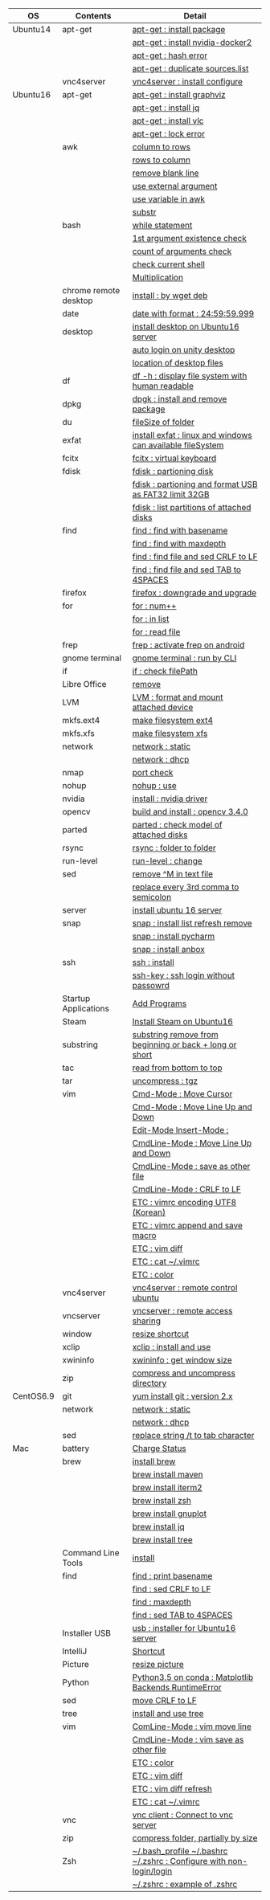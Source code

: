 | OS        | Contents              | Detail                                                                                                                          |
|-----------|-----------------------|---------------------------------------------------------------------------------------------------------------------------------|
| Ubuntu14  | apt-get               | [apt-get : install package](01_Ubuntu/01_14.04/01_apt-get/01_apt-get_install.md)                                                |
|           |                       | [apt-get : install nvidia-docker2](01_Ubuntu/01_14.04/01_apt-get/02_install_nvidia_docker_v2.md)                                |
|           |                       | [apt-get : hash error](01_Ubuntu/01_14.04/01_apt-get/03_apt-get_update_hash_sum_error.md)                                       |
|           |                       | [apt-get : duplicate sources.list](01_Ubuntu/01_14.04/01_apt-get/04_apt-get_Duplicate_sources.list.md)                          |
|           | vnc4server            | [vnc4server : install configure](01_Ubuntu/01_14.04/02_vnc4server/01_install_config_vnc4server.md)                              |
| Ubuntu16  | apt-get               | [apt-get : install graphviz](01_Ubuntu/02_16/01_apt-get/01_apt-get_install_graphviz_with_python3.5.md)                          |
|           |                       | [apt-get : install jq](01_Ubuntu/02_16/01_apt-get/02_apt-get_install_jq.md)                                                     |
|           |                       | [apt-get : install vlc](01_Ubuntu/02_16/01_apt-get/03_apt-get_install_vlc.md)                                                   |
|           |                       | [apt-get : lock error](01_Ubuntu/02_16/01_apt-get/04_apt-get_lock_error.md)                                                     |
|           | awk                   | [column to rows](01_Ubuntu/02_16/02_awk/01_awk_column_to_rows.md)                                                               | 
|           |                       | [rows to column](01_Ubuntu/02_16/02_awk/02_awk_rows_to_column.md)                                                               |
|           |                       | [remove blank line](01_Ubuntu/02_16/02_awk/03_awk_remove_blank_line.md)                                                         |
|           |                       | [use external argument](01_Ubuntu/02_16/02_awk/04_awk_use_external_argument.md)                                                 |
|           |                       | [use variable in awk](01_Ubuntu/02_16/02_awk/05_awk_use_variable.md)                                                            |
|           |                       | [substr](01_Ubuntu/02_16/02_awk/06_awk_substr.md)                                                                               |
|           | bash                  | [while statement](01_Ubuntu/02_16/03_bash/01_While_Statement.md)                                                                |
|           |                       | [1st argument existence check](01_Ubuntu/02_16/03_bash/02_f_condition_1st_argument_existence_check.md)                          |
|           |                       | [count of arguments check](01_Ubuntu/02_16/03_bash/03_if_condition_count_of_arguments_check.md)                                 |
|           |                       | [check current shell](01_Ubuntu/02_16/03_bash/04_check_current_shell.md)                                                        |
|           |                       | [Multiplication](01_Ubuntu/02_16/03_bash/05_Multiplication_on_Bash.md)                                                          |
|           | chrome remote desktop | [install : by wget deb](01_Ubuntu/02_16/04_chrome_remote_desktop/01_install_chrome_remote_desktop.md)                           |
|           | date                  | [date with format : 24:59:59.999](01_Ubuntu/02_16/05_date/01_date_with_hour_min_sec_nano.md)                                    |
|           | desktop               | [install desktop on Ubuntu16 server](01_Ubuntu/02_16/06_desktop/01_install_desktop_on_Ubuntu16_server.md)                       |
|           |                       | [auto login on unity desktop](01_Ubuntu/02_16/06_desktop/02_auto_login+on_ubuntu16_desktop.md)                                  |
|           |                       | [location of desktop files](01_Ubuntu/02_16/06_desktop/03_find_desktop_file.md)                                                 |
|           | df                    | [df -h : display file system with human readable](01_Ubuntu/02_16/07_df/01_df_with_human_readerble.md)                          |
|           | dpkg                  | [dpgk : install and remove package](01_Ubuntu/02_16/08_dpkg/01_dpkg_install_remove_package.md)                                  |
|           | du                    | [fileSize of folder](01_Ubuntu/02_16/09_du/01_du_file_size_of_folder.md)                                                        |
|           | exfat                 | [install exfat : linux and windows can available fileSystem](01_Ubuntu/02_16/10_exfat/01_install_exfat_on_ubuntu16.md)          |
|           | fcitx                 | [fcitx : virtual keyboard](01_Ubuntu/02_16/11_fcitx/01_disable_fcitx.md)                                                        |
|           | fdisk                 | [fdisk : partioning disk](01_Ubuntu/02_16/12_fdisk/01_fdisk_partioning_disk.md)                                                 |
|           |                       | [fdisk : partioning and format USB as FAT32 limit 32GB](01_Ubuntu/02_16/12_fdisk/02_format_USB_as_FAT32.md)                     |
|           |                       | [fdisk : list partitions of attached disks](01_Ubuntu/02_16/12_fdisk/03_fdisk_list_disks.md)                                    |
|           | find                  | [find : find with basename](01_Ubuntu/02_16/13_find/01_find_with_basename.md)                                                   |
|           |                       | [find : find with maxdepth](01_Ubuntu/02_16/13_find/02_find_with_maxdepth.md)                                                   |
|           |                       | [find : find file and sed CRLF to LF](01_Ubuntu/02_16/13_find/03_find_and_sed_move_CRLF_to_LF.md)                               |
|           |                       | [find : find file and sed TAB to 4SPACES](01_Ubuntu/02_16/13_find/04_find_and_sed_move_TAB_to_4SPACES.md)                       |
|           | firefox               | [firefox : downgrade and upgrade](01_Ubuntu/02_16/14_firefox/01_firefox_downgrade_57_to_45.md)                                  |
|           | for                   | [for : num++](01_Ubuntu/02_16/15_for_statement/01_for_num++.md)                                                                 |
|           |                       | [for : in list](01_Ubuntu/02_16/15_for_statement/02_for_in_list.md)                                                             |
|           |                       | [for : read file](01_Ubuntu/02_16/15_for_statement/03_for_read_file.md)                                                         |
|           | frep                  | [frep : activate frep on android](01_Ubuntu/02_16/16_frep/01_use_frep.md)                                                       |
|           | gnome terminal        | [gnome terminal : run by CLI](01_Ubuntu/02_16/17_gnome_terminal/01_run_gnome_terminal_by_CLI.md)                                |
|           | if                    | [if : check filePath](01_Ubuntu/02_16/18_if/01_if_check_filePath.md)                                                            |
|           | Libre Office          | [remove](01_Ubuntu/02_16/19_LibreOffice/01_remove_LibreOffice.md)                                                               |
|           | LVM                   | [LVM : format and mount attached device](01_Ubuntu/02_16/20_LVM/01_LVM_on_attached_device.md)                                   |
|           | mkfs.ext4             | [make filesystem ext4](01_Ubuntu/02_16/21_mkfs.ext4/01_mkfs.ext4_device.md)                                                     |
|           | mkfs.xfs              | [make filesystem xfs](01_Ubuntu/02_16/22_mkfs.xfs/01_mkfs.xfs_device.md)                                                        |
|           | network               | [network : static](01_Ubuntu/02_16/23_network/01_static/01_configure_static.md)                                                 |
|           |                       | [network : dhcp](01_Ubuntu/02_16/23_network/01_static/01_configure_static.md)                                                   |
|           | nmap                  | [port check](01_Ubuntu/02_16/24_nmap/01_install_use_nmap.md)                                                                    |
|           | nohup                 | [nohup : use](01_Ubuntu/02_16/25_nohup/01_use_nohup.md)                                                                         |
|           | nvidia                | [install : nvidia driver](01_Ubuntu/02_16/26_nvidia/01_install_nvidia_driver.md)                                                |
|           | opencv                | [build and install : opencv 3.4.0](01_Ubuntu/02_16/27_OpenCV/01_Build_OpenCV_3.4_with_opencv_contrib.md)                        |
|           | parted                | [parted : check model of attached disks](01_Ubuntu/02_16/28_parted/01_parted_list.md)                                           |
|           | rsync                 | [rsync : folder to folder](01_Ubuntu/02_16/29_rsync/01_rsync_folder_to_folder.md)                                               |
|           | run-level             | [run-level : change](01_Ubuntu/02_16/30_run-level/01_change_run-level.md)                                                       |
|           | sed                   | [remove \^M in text file](01_Ubuntu/02_16/31_sed/01_remove_^M_with_sed.md)                                                      | 
|           |                       | [replace every 3rd comma to semicolon](01_Ubuntu/02_16/31_sed/02_replace_every_3rd_comma_to_semicolon.md)                       |
|           | server                | [install ubuntu 16 server](01_Ubuntu/02_16/32_server/01_install_ubuntu16_server.md)                                             |
|           | snap                  | [snap : install list refresh remove](01_Ubuntu/02_16/33_snap/01_snap_install_list_changes_refresh_remove.md)                    |
|           |                       | [snap : install pycharm](01_Ubuntu/02_16/33_snap/02_snap_install_pycharm.md)                                                    |
|           |                       | [snap : install anbox](01_Ubuntu/02_16/33_snap/03_snap_install_anbox.md)                                                        | 
|           | ssh                   | [ssh : install](01_Ubuntu/02_16/34_ssh/01_install_ssh.md)                                                                       |
|           |                       | [ssh-key : ssh login without passowrd](01_Ubuntu/02_16/34_ssh/02_add_publicKey_to_server.md)                                    |
|           | Startup Applications  | [Add Programs](01_Ubuntu/02_16/35_Startup_Applications/01_add_programs.md)                                                      |
|           | Steam                 | [Install Steam on Ubuntu16](01_Ubuntu/02_16/36_Steam/01_install_Steam_on_ubuntu16.md)                                           |
|           | substring             | [substring remove from beginning or back + long or short](01_Ubuntu/02_16/37_substring/01_substring_remove.md)                  |
|           | tac                   | [read from bottom to top](01_Ubuntu/02_16/38_tac/01_tac.md)                                                                     |
|           | tar                   | [uncompress : tgz](01_Ubuntu/02_16/39_tar/01_uncompress_tgz.md)                                                                 |
|           | vim                   | [Cmd-Mode : Move Cursor](01_Ubuntu/02_16/40_vim/01_cmd-Mode/01_Move_Cursor.md)                                                  |
|           |                       | [Cmd-Mode : Move Line Up and Down](01_Ubuntu/02_16/40_vim/01_cmd-Mode/02_Move_Line_Up_and_Down.md)                              |
|           |                       | [Edit-Mode Insert-Mode : ]()                                                                                                    |
|           |                       | [CmdLine-Mode : Move Line Up and Down](01_Ubuntu/02_16/40_vim/03_cmdLine-Mode/01_Move_Line_Up_and_Down.md)                      | 
|           |                       | [CmdLine-Mode : save as other file](01_Ubuntu/02_16/40_vim/03_cmdLine-Mode/02_vim_save_as_other_File.md)                        |
|           |                       | [CmdLine-Mode : CRLF to LF](01_Ubuntu/02_16/40_vim/03_cmdLine-Mode/03_vim_CRLF_to_LF.md)                                        |
|           |                       | [ETC : vimrc encoding UTF8 (Korean)](01_Ubuntu/02_16/40_vim/04_ETC/01_vimrc_encoding_korean.md)                                 |
|           |                       | [ETC : vimrc append and save macro](01_Ubuntu/02_16/40_vim/04_ETC/02_vimrc_append_save_macro.md)                                |
|           |                       | [ETC : vim diff](01_Ubuntu/02_16/40_vim/04_ETC/03_vim_diff.md)                                                                  |
|           |                       | [ETC : cat ~/.vimrc](01_Ubuntu/02_16/40_vim/04_ETC/04_vimrc.md)                                                                 | 
|           |                       | [ETC : color](01_Ubuntu/02_16/40_vim/04_ETC/05_vimrc_color.md)                                                                  | 
|           | vnc4server            | [vnc4server : remote control ubuntu](01_Ubuntu/02_16/41_vnc4server/01_install_config_vnc4server.md)                             |
|           | vncserver             | [vncserver : remote access sharing](01_Ubuntu/02_16/41_vnc4server/02_configure_vncserver_on_ubuntu16_desktop.md)                |
|           | window                | [resize shortcut](01_Ubuntu/02_16/42_window/01_resize_window.md)                                                                |
|           | xclip                 | [xclip : install and use](01_Ubuntu/02_16/43_xclip/01_install_and_use_xclip.md)                                                 |
|           | xwininfo              | [xwininfo : get window size](01_Ubuntu/02_16/44_xwininfo/01_use_xwininfo.md)                                                    |
|           | zip                   | [compress and uncompress directory](01_Ubuntu/02_16/45_zip/01_zip_directory.md)                                                 | 
| CentOS6.9 | git                   | [yum install git : version 2.x](02_CentOS/01_6.9/01_git/01_yum_install_git.md)                                                  |
|           | network               | [network : static](02_CentOS/01_6.9/02_network/01_static.md)                                                                    |
|           |                       | [network : dhcp](02_CentOS/01_6.9/02_network/02_dhcp.md)                                                                        |
|           | sed                   | [replace string /t to tab character](02_CentOS/01_6.9/03_sed/01_sed_string_replace.md)                                          |
| Mac       | battery               | [Charge Status](03_Mac/01_Battery/01_Charge_Status.md)                                                                          |
|           | brew                  | [install brew](03_Mac/02_brew/01_install_brew.md)                                                                               |
|           |                       | [brew install maven](03_Mac/02_brew/02_brew_install_mavern.md)                                                                  |
|           |                       | [brew install iterm2](03_Mac/02_brew/03_brew_install_iterm2.md)                                                                 |
|           |                       | [brew install zsh](03_Mac/02_brew/04_brew_install_zsh.md)                                                                       |
|           |                       | [brew install gnuplot](03_Mac/02_brew/05_brew_install_gnuplot.md)                                                               |
|           |                       | [brew install jq](03_Mac/02_brew/06_brew_install_jq.md)                                                                         |
|           |                       | [brew install tree](03_Mac/02_brew/07_brew_install_tree.md)                                                                     |
|           | Command Line Tools    | [install](03_Mac/03_Command_Line_Tools/01_install_Command_Line_Tools.md)                                                        |
|           | find                  | [find : print basename](03_Mac/04_find/01_find_with_basename.md)                                                                |
|           |                       | [find : sed CRLF to LF](03_Mac/04_find/03_find_and_sed_move_CRLF_to_LF.md)                                                      |
|           |                       | [find : maxdepth](03_Mac/04_find/02_find_with_maxdepth.md)                                                                      |
|           |                       | [find : sed TAB to 4SPACES](03_Mac/04_find/04_find_and_sed_move_TAB_to_4SPACES.md)                                              |
|           | Installer USB         | [usb : installer for Ubuntu16 server](03_Mac/05_installer_usb/01_create_installer_usb_for_ubuntu16_server.md)                   |
|           | IntelliJ              | [Shortcut](03_Mac/06_IntelliJ/01_Shortcuts.md)                                                                                  |
|           | Picture               | [resize picture](03_Mac/07_Picture/01_resize_of_picture.md)                                                                     |
|           | Python                | [Python3.5 on conda : Matplotlib Backends RuntimeError](03_Mac/08_Python/01_with_Conda/01_Matplotlib_backends_RuntimeError.md)  |
|           | sed                   | [move CRLF to LF](03_Mac/09_sed/01_sed_remove_CRLF_to_LF.md)                                                                    |
|           | tree                  | [install and use tree](03_Mac/10_tree/01_install_use_tree_on_mac.md)                                                            |
|           | vim                   | [ComLine-Mode : vim move line](03_Mac/11_vim/03_CmdLine-Mode/01_vim_move_line.md)                                               |
|           |                       | [CmdLine-Mode : vim save as other file](03_Mac/11_vim/03_CmdLine-Mode/02_vim_save_as_other_File.md)                             |
|           |                       | [ETC : color](03_Mac/11_vim/04_ETC/01_vimrc_color_molokai.md)                                                                   |
|           |                       | [ETC : vim diff](03_Mac/11_vim/04_ETC/02_vim_diff.md)                                                                           |
|           |                       | [ETC : vim diff refresh](03_Mac/11_vim/04_ETC/03_vim_diff_refresh.md)                                                           |
|           |                       | [ETC : cat ~/.vimrc](03_Mac/11_vim/04_ETC/04_vimrc.md)                                                                          |
|           | vnc                   | [vnc client : Connect to vnc server](03_Mac/12_vnc_client/01_use_vnc_client.md)                                                 |
|           | zip                   | [compress folder, partially by size](03_Mac/13_zip/01_use_zip.md)                                                               |
|           | Zsh                   | [~/.bash_profile ~/.bashrc ~/.zshrc : Configure with non-login/login](03_Mac/14_zsh/01_explain_of_bash_profile_bashrc_zshrc.md) |
|           |                       | [~/.zshrc : example of .zshrc](03_Mac/14_zsh/02_example_of_zshrc.md)                                                            |
